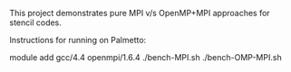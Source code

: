 This project demonstrates
pure MPI v/s OpenMP+MPI
approaches for stencil codes.


Instructions for running on Palmetto:

module add gcc/4.4 openmpi/1.6.4
./bench-MPI.sh
./bench-OMP-MPI.sh
